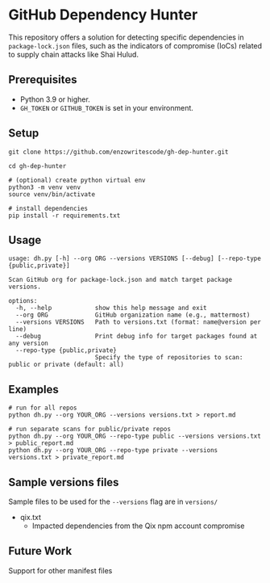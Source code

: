 # GitHub Dependency Hunter

This repository offers a solution for detecting specific dependencies in `package-lock.json` files, such as the indicators of compromise (IoCs) related to supply chain attacks like Shai Hulud.

## Prerequisites

- Python 3.9 or higher.
- `GH_TOKEN` or `GITHUB_TOKEN` is set in your environment.

## Setup

```
git clone https://github.com/enzowritescode/gh-dep-hunter.git

cd gh-dep-hunter

# (optional) create python virtual env
python3 -m venv venv
source venv/bin/activate

# install dependencies
pip install -r requirements.txt
```

## Usage

```
usage: dh.py [-h] --org ORG --versions VERSIONS [--debug] [--repo-type {public,private}]

Scan GitHub org for package-lock.json and match target package versions.

options:
  -h, --help            show this help message and exit
  --org ORG             GitHub organization name (e.g., mattermost)
  --versions VERSIONS   Path to versions.txt (format: name@version per line)
  --debug               Print debug info for target packages found at any version
  --repo-type {public,private}
                        Specify the type of repositories to scan: public or private (default: all)
```

## Examples

```
# run for all repos
python dh.py --org YOUR_ORG --versions versions.txt > report.md

# run separate scans for public/private repos
python dh.py --org YOUR_ORG --repo-type public --versions versions.txt > public_report.md
python dh.py --org YOUR_ORG --repo-type private --versions versions.txt > private_report.md
```

## Sample versions files

Sample files to be used for the `--versions` flag are in `versions/`

- qix.txt
	- Impacted dependencies from the Qix npm account compromise

## Future Work

Support for other manifest files

